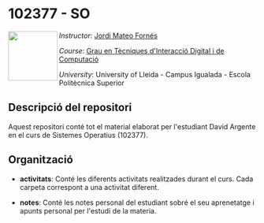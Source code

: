 # 102377 - SO

<img align="left" width="100" height="100" src="https://user-images.githubusercontent.com/61190134/194071099-ebfa0b77-4f84-41eb-b485-e214d5ae8df0.png">

*Instructor*: [Jordi Mateo Fornés](http:jordimateofornes.com)

*Course*: [Grau en Tècniques d'Interacció Digital i de Computació](http://www.grauinteraccioicomputacio.udl.cat/ca/index.html)

*University*: University of Lleida - Campus Igualada - Escola Politècnica Superior

## Descripció del repositori
Aquest repositori conté tot el material elaborat per l'estudiant David Argente en el curs de Sistemes Operatius (102377).
## Organització

* **activitats**: Conté les diferents activitats realitzades durant el curs. Cada carpeta correspont a una activitat diferent.

* **notes**: Conté les notes personal del estudiant sobré el seu aprenetatge i apunts personal per l'estudi de la materia.
